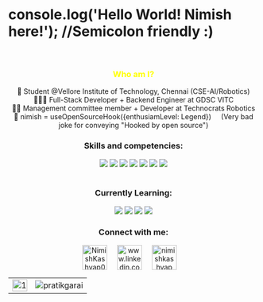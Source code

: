 # console.log('Hello World! Nimish here!');                     //Semicolon friendly :)

<br/>


<h3 align="center" style="color:yellow;">Who am I?</h3>  
 <div align="center">
  🤖 Student @Vellore Institute of Technology, Chennai (CSE-AI/Robotics)
<br> 👨🏻‍🎓 Full-Stack Developer + Backend Engineer at GDSC VITC
<br> 👨‍💼 Management committee member + Developer at Technocrats Robotics
<br> 🤩 nimish = useOpenSourceHook({enthusiamLevel: Legend}) &nbsp; &nbsp; (Very bad joke for conveying "Hooked by open source")
</div>

<h3 align="center">Skills and competencies: </h3>
<div align="center"> 
<img src="https://img.shields.io/badge/mongo-mongodb-green"/>
<img src="https://img.shields.io/badge/C%2B%2B-CPP-red"/>
<img src="https://img.shields.io/badge/JS-JavaScript-blue"/>
<img src="https://img.shields.io/badge/React-Front--End-success"/>
<img src="https://img.shields.io/badge/Express-Backend--End-orange"/>
<img src="https://img.shields.io/badge/System-Architecture-lightgrey"/>
<img src="https://img.shields.io/badge/Communication-Skill-blue" />
</div>
<br>
<h3 align="center">Currently Learning: </h3>
<div align="center">
<img src="https://img.shields.io/badge/Type-Script-blue"/>
<img src="https://img.shields.io/badge/Next-JS-green"/>
<img src="https://img.shields.io/badge/Nest-JS-red"/>
<img src="https://img.shields.io/badge/React-Native-informational"/>
</div>

<h3 align="center">Connect with me:</h3>
<p align="center">
<a href="https://twitter.com/Nimishkashyap03" target="_blank"><img align="center" src="https://img.icons8.com/office/40/000000/twitter.png" alt="NimishKashyap03" height="50" width="50" /></a> &nbsp;&nbsp;&nbsp;
<a href="www.linkedin.com/in/nimish-kashyap" target="_blank"><img align="center" src="https://img.icons8.com/office/40/000000/linkedin.png" alt="www.linkedin.com/in/nimish-kashyap" height="50" width="50" /></a>&nbsp;&nbsp;&nbsp;&nbsp;
<a href="https://www.instagram.com/nimishkashyap/" target="_blank"><img align="center" src="https://img.icons8.com/office/40/000000/instagram-new.png" alt="nimishkashyap" height="50" width="50" /></a> &nbsp;&nbsp;&nbsp;
</p>

<table>
  <tr>
    <td><img src="https://github-readme-stats.vercel.app/api?username=NimishKashyap&theme=radical&show_icons=true&include_all_commits=true&count_private=true"  display=block width=100% height=auto alt="1"></td>
    <td><img align="center" src="https://github-readme-streak-stats.herokuapp.com/?user=NimishKashyap&theme=radical" alt="pratikgarai" /></td>
   </tr>
</table>
